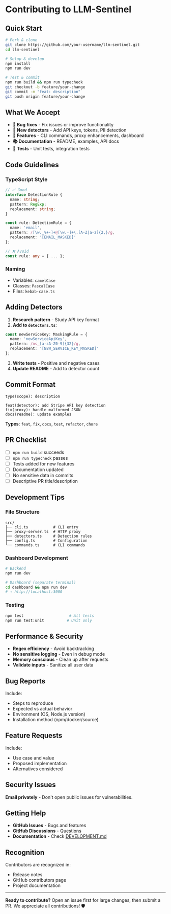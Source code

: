# Contributing to LLM-Sentinel

## Quick Start

```bash
# Fork & clone
git clone https://github.com/your-username/llm-sentinel.git
cd llm-sentinel

# Setup & develop
npm install
npm run dev

# Test & commit
npm run build && npm run typecheck
git checkout -b feature/your-change
git commit -m "feat: description"
git push origin feature/your-change
```

## What We Accept

- **🐛 Bug fixes** - Fix issues or improve functionality
- **🔐 New detectors** - Add API keys, tokens, PII detection
- **🚀 Features** - CLI commands, proxy enhancements, dashboard
- **📚 Documentation** - README, examples, API docs
- **🧪 Tests** - Unit tests, integration tests

## Code Guidelines

### TypeScript Style
```typescript
// ✅ Good
interface DetectionRule {
  name: string;
  pattern: RegExp;
  replacement: string;
}

const rule: DetectionRule = {
  name: 'email',
  pattern: /[\w._%+-]+@[\w.-]+\.[A-Z|a-z]{2,}/g,
  replacement: '[EMAIL_MASKED]'
};

// ❌ Avoid
const rule: any = { ... };
```

### Naming
- Variables: `camelCase`
- Classes: `PascalCase`
- Files: `kebab-case.ts`

## Adding Detectors

1. **Research pattern** - Study API key format
2. **Add to `detectors.ts`**:
```typescript
const newServiceKey: MaskingRule = {
  name: 'newServiceApiKey',
  pattern: /ns_[a-zA-Z0-9]{32}/g,
  replacement: '[NEW_SERVICE_KEY_MASKED]'
};
```
3. **Write tests** - Positive and negative cases
4. **Update README** - Add to detector count

## Commit Format

```
type(scope): description

feat(detector): add Stripe API key detection
fix(proxy): handle malformed JSON
docs(readme): update examples
```

**Types**: `feat`, `fix`, `docs`, `test`, `refactor`, `chore`

## PR Checklist

- [ ] `npm run build` succeeds
- [ ] `npm run typecheck` passes
- [ ] Tests added for new features
- [ ] Documentation updated
- [ ] No sensitive data in commits
- [ ] Descriptive PR title/description

## Development Tips

### File Structure
```
src/
├── cli.ts           # CLI entry
├── proxy-server.ts  # HTTP proxy
├── detectors.ts     # Detection rules
├── config.ts        # Configuration
└── commands.ts      # CLI commands
```

### Dashboard Development
```bash
# Backend
npm run dev

# Dashboard (separate terminal)
cd dashboard && npm run dev
# → http://localhost:3000
```

### Testing
```bash
npm test                    # All tests
npm run test:unit          # Unit only
```

## Performance & Security

- **Regex efficiency** - Avoid backtracking
- **No sensitive logging** - Even in debug mode
- **Memory conscious** - Clean up after requests
- **Validate inputs** - Sanitize all user data

## Bug Reports

Include:
- Steps to reproduce
- Expected vs actual behavior
- Environment (OS, Node.js version)
- Installation method (npm/docker/source)

## Feature Requests

Include:
- Use case and value
- Proposed implementation
- Alternatives considered

## Security Issues

**Email privately** - Don't open public issues for vulnerabilities.

## Getting Help

- **GitHub Issues** - Bugs and features
- **GitHub Discussions** - Questions
- **Documentation** - Check [DEVELOPMENT.md](DEVELOPMENT.md)

## Recognition

Contributors are recognized in:
- Release notes
- GitHub contributors page
- Project documentation

---

**Ready to contribute?** Open an issue first for large changes, then submit a PR. We appreciate all contributions! 🛡️